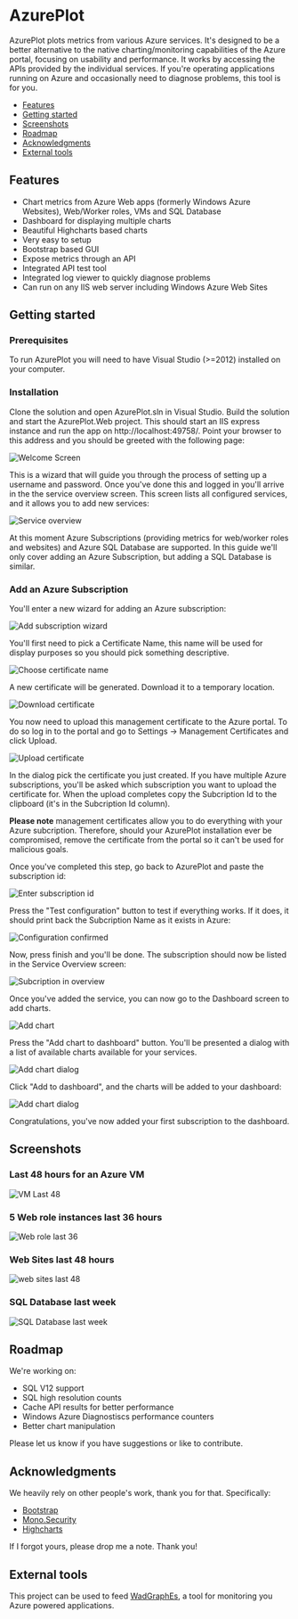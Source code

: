 # AzurePlot
AzurePlot plots metrics from various Azure services. It's designed to be a better alternative to the native charting/monitoring capabilities of the Azure portal, focusing on usability and performance. It works by accessing the APIs provided by the individual services. If you're operating applications running on Azure and occasionally need to diagnose problems, this tool is for you.

* [Features](#features)
* [Getting started](#getting-started)
* [Screenshots](#screenshots)
* [Roadmap](#roadmap) 
* [Acknowledgments](#acknowledgments)
* [External tools](#external-tools)

## Features
* Chart metrics from Azure Web apps (formerly Windows Azure Websites), Web/Worker roles, VMs and SQL Database
* Dashboard for displaying multiple charts
* Beautiful Highcharts based charts
* Very easy to setup
* Bootstrap based GUI
* Expose metrics through an API
* Integrated API test tool
* Integrated log viewer to quickly diagnose problems
* Can run on any IIS web server including Windows Azure Web Sites

## Getting started
### Prerequisites
To run AzurePlot you will need to have Visual Studio (>=2012) installed on your computer.
### Installation
Clone the solution and open AzurePlot.sln in Visual Studio. Build the solution and start the AzurePlot.Web project. This should start an IIS express instance and run the app on http://localhost:49758/. Point your browser to this address and you should be greeted with the following page: 

![Welcome Screen](http://wadgraphes.github.io/AzurePlot/docs/installation/step1-getting-started.png)

This is a wizard that will guide you through the process of setting up a username and password. Once you've done this and logged in you'll arrive in the the service overview screen. This screen lists all configured services, and it allows you to add new services:

![Service overview](http://wadgraphes.github.io/AzurePlot/docs/installation/step2-service-overview.png)

At this moment Azure Subscriptions (providing metrics for web/worker roles and websites) and Azure SQL Database are supported. In this guide we'll only cover adding an Azure Subscription, but adding a SQL Database is similar.
### Add an Azure Subscription
You'll enter a new wizard for adding an Azure subscription:

![Add subscription wizard](http://wadgraphes.github.io/AzurePlot/docs/installation/subscription-step1-wizard.png)

You'll first need to pick a Certificate Name, this name will be used for display purposes so you should pick something descriptive.

![Choose certificate name](http://wadgraphes.github.io/AzurePlot/docs/installation/subscription-step2-name.png)

A new certificate will be generated. Download it to a temporary location.

![Download certificate](http://wadgraphes.github.io/AzurePlot/docs/installation/subscription-step3-download.png)

You now need to upload this management certificate to the Azure portal. To do so log in to the portal and go to Settings -> Management Certificates and click Upload.

![Upload certificate](http://wadgraphes.github.io/AzurePlot/docs/installation/subscription-step4-upload.png)

In the dialog pick the certificate you just created. If you have multiple Azure subscriptions, you'll be asked which subscription you want to upload the certificate for. When the upload completes copy the Subcription Id to the clipboard (it's in the Subcription Id column). 

**Please note** management certificates allow you to do everything with your Azure subcription. Therefore, should your AzurePlot installation ever be compromised, remove the certificate from the portal so it can't be used for malicious goals.

Once you've completed this step, go back to AzurePlot and paste the subscription id:

![Enter subscription id](http://wadgraphes.github.io/AzurePlot/docs/installation/subscription-step5-subscription-id.png)

Press the "Test configuration" button to test if everything works. If it does, it should print back the Subcription Name as it exists in Azure:

![Configuration confirmed](http://wadgraphes.github.io/AzurePlot/docs/installation/subscription-step6-finish.png)

Now, press finish and you'll be done. The subscription should now be listed in the Service Overview screen:

![Subcription in overview](http://wadgraphes.github.io/AzurePlot/docs/installation/subscription-step7-done.png)

Once you've added the service, you can now go to the Dashboard screen to add charts.

![Add chart](http://wadgraphes.github.io/AzurePlot/docs/installation/subscription-step8-dashboard.png)

Press the "Add chart to dashboard" button. You'll be presented a dialog with a list of available charts available for your services. 

![Add chart dialog](http://wadgraphes.github.io/AzurePlot/docs/installation/subscription-step9-add-chart.png)

Click "Add to dashboard", and the charts will be added to your dashboard:

![Add chart dialog](http://wadgraphes.github.io/AzurePlot/docs/installation/subscription-step10-done.png)

Congratulations, you've now added your first subscription to the dashboard.


## Screenshots
### Last 48 hours for an Azure VM
![VM Last 48](http://wadgraphes.github.io/AzurePlot/screenshots/vm-last-48-hours.png)
### 5 Web role instances last 36 hours
![Web role last 36](http://wadgraphes.github.io/AzurePlot/screenshots/5-web-roles-36-hours.png)
### Web Sites last 48 hours
![web sites last 48](http://wadgraphes.github.io/AzurePlot/screenshots/websites-48-hours.png)
### SQL Database last week
![SQL Database last week](http://wadgraphes.github.io/AzurePlot/screenshots/sqldb-1-week.png)

## Roadmap
We're working on:
* SQL V12 support
* SQL high resolution counts
* Cache API results for better performance
* Windows Azure Diagnostiscs performance counters
* Better chart manipulation

Please let us know if you have suggestions or like to contribute.

## Acknowledgments
We heavily rely on other people's work, thank you for that. Specifically:
* [Bootstrap](http://getbootstrap.com/)
* [Mono.Security](http://www.mono-project.com/archived/cryptography/)
* [Highcharts](http://www.highcharts.com/)

If I forgot yours, please drop me a note. Thank you!

## External tools
This project can be used to feed [WadGraphEs](http://www.wadgraphes.com), a tool for monitoring you Azure powered applications.
